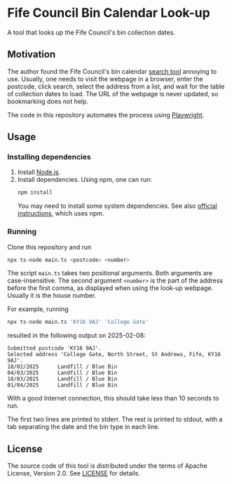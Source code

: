 # Fife Council Bin Calendar Look-up

A tool that looks up the Fife Council's bin collection dates.

## Motivation

The author found the Fife Council's bin calendar [search tool](https://www.fife.gov.uk/services/forms/bin-calendar) annoying to use.
Usually, one needs to visit the webpage in a browser, enter the postcode, click search, select the address from a list, and wait for the table of collection dates to load.
The URL of the webpage is never updated, so bookmarking does not help.

The code in this repository automates the process using [Playwright](https://playwright.dev).

## Usage

### Installing dependencies

1. Install [Node.js](https://nodejs.org/).
1. Install dependencies.
    Using npm, one can run:
    ```sh
    npm install
    ```
    You may need to install some system dependencies.
    See also [official instructions](https://playwright.dev/docs/intro), which uses npm.

### Running

Clone this repository and run
```sh
npx ts-node main.ts <postcode> <number>
```

The script `main.ts` takes two positional arguments.
Both arguments are case-insensitive.
The second argument `<number>` is the part of the address before the first comma, as displayed when using the look-up webpage.
Usually it is the house number.

For example, running
```sh
npx ts-node main.ts 'KY16 9AJ' 'College Gate'
```
resulted in the following output on 2025-02-08:
```text
Submitted postcode 'KY16 9AJ'.
Selected address 'College Gate, North Street, St Andrews, Fife, KY16 9AJ'.
18/02/2025      Landfill / Blue Bin
04/03/2025      Landfill / Blue Bin
18/03/2025      Landfill / Blue Bin
01/04/2025      Landfill / Blue Bin
```

With a good Internet connection, this should take less than 10 seconds to run.

The first two lines are printed to stderr. The rest is printed to stdout, with a tab separating the date and the bin type in each line.

## License

The source code of this tool is distributed under the terms of Apache License, Version 2.0.
See [LICENSE](LICENSE) for details.
